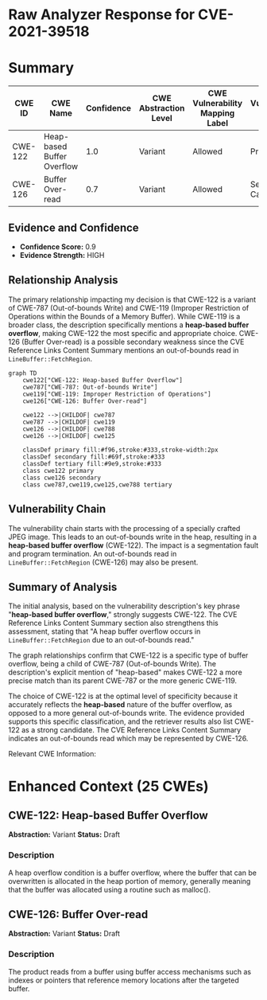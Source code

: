 # Raw Analyzer Response for CVE-2021-39518

# Summary
| CWE ID | CWE Name | Confidence | CWE Abstraction Level | CWE Vulnerability Mapping Label | CWE-Vulnerability Mapping Notes |
|---|---|---|---|---|---|
| CWE-122 | Heap-based Buffer Overflow | 1.0 | Variant | Allowed | Primary CWE |
| CWE-126 | Buffer Over-read | 0.7 | Variant | Allowed | Secondary Candidate |

## Evidence and Confidence

*   **Confidence Score:** 0.9
*   **Evidence Strength:** HIGH

## Relationship Analysis
The primary relationship impacting my decision is that CWE-122 is a variant of CWE-787 (Out-of-bounds Write) and CWE-119 (Improper Restriction of Operations within the Bounds of a Memory Buffer). While CWE-119 is a broader class, the description specifically mentions a **heap-based buffer overflow**, making CWE-122 the most specific and appropriate choice. CWE-126 (Buffer Over-read) is a possible secondary weakness since the CVE Reference Links Content Summary mentions an out-of-bounds read in `LineBuffer::FetchRegion`.

```mermaid
graph TD
    cwe122["CWE-122: Heap-based Buffer Overflow"]
    cwe787["CWE-787: Out-of-bounds Write"]
    cwe119["CWE-119: Improper Restriction of Operations"]
    cwe126["CWE-126: Buffer Over-read"]

    cwe122 -->|CHILDOF| cwe787
    cwe787 -->|CHILDOF| cwe119
    cwe126 -->|CHILDOF| cwe788
    cwe126 -->|CHILDOF| cwe125
    
    classDef primary fill:#f96,stroke:#333,stroke-width:2px
    classDef secondary fill:#69f,stroke:#333
    classDef tertiary fill:#9e9,stroke:#333
    class cwe122 primary
    class cwe126 secondary
    class cwe787,cwe119,cwe125,cwe788 tertiary
```

## Vulnerability Chain
The vulnerability chain starts with the processing of a specially crafted JPEG image. This leads to an out-of-bounds write in the heap, resulting in a **heap-based buffer overflow** (CWE-122). The impact is a segmentation fault and program termination. An out-of-bounds read in `LineBuffer::FetchRegion` (CWE-126) may also be present.

## Summary of Analysis
The initial analysis, based on the vulnerability description's key phrase "**heap-based buffer overflow**," strongly suggests CWE-122. The CVE Reference Links Content Summary section also strengthens this assessment, stating that "A heap buffer overflow occurs in `LineBuffer::FetchRegion` due to an out-of-bounds read."

The graph relationships confirm that CWE-122 is a specific type of buffer overflow, being a child of CWE-787 (Out-of-bounds Write). The description's explicit mention of "heap-based" makes CWE-122 a more precise match than its parent CWE-787 or the more generic CWE-119.

The choice of CWE-122 is at the optimal level of specificity because it accurately reflects the **heap-based** nature of the buffer overflow, as opposed to a more general out-of-bounds write. The evidence provided supports this specific classification, and the retriever results also list CWE-122 as a strong candidate. The CVE Reference Links Content Summary indicates an out-of-bounds read which may be represented by CWE-126.

Relevant CWE Information:

# Enhanced Context (25 CWEs)

## CWE-122: Heap-based Buffer Overflow
**Abstraction:** Variant
**Status:** Draft

### Description
A heap overflow condition is a buffer overflow, where the buffer that can be overwritten is allocated in the heap portion of memory, generally meaning that the buffer was allocated using a routine such as malloc().

## CWE-126: Buffer Over-read
**Abstraction:** Variant
**Status:** Draft

### Description
The product reads from a buffer using buffer access mechanisms such as indexes or pointers that reference memory locations after the targeted buffer.